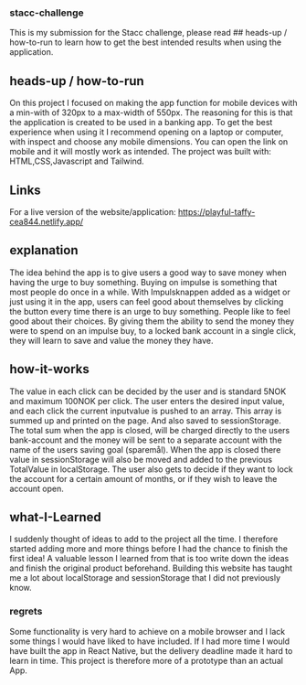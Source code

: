 ### stacc-challenge

This is my submission for the Stacc challenge, please read ## heads-up / how-to-run to learn how to get the best intended results when using the application.

## heads-up / how-to-run

On this project I focused on making the app function for mobile devices with a min-with of 320px to a max-width of 550px.
The reasoning for this is that the application is created to be used in a banking app. To get the best experience when using it I recommend opening on a laptop or computer, with inspect and choose any mobile dimensions. You can open the link on mobile and it will mostly work as intended. The project was built with: HTML,CSS,Javascript and Tailwind.

## Links

For a live version of the website/application:
https://playful-taffy-cea844.netlify.app/

## explanation

The idea behind the app is to give users a good way to save money when having the urge to buy something. Buying on impulse is something that most people do once in a while. With Impulsknappen added as a widget or just using it in the app, users can feel good about themselves by clicking the button every time there is an urge to buy something.
People like to feel good about their choices. By giving them the ability to send the money they were to spend on an impulse buy, to a locked bank account in a single click, they will learn to save and value the money they have.

## how-it-works

The value in each click can be decided by the user and is standard 5NOK and maximum 100NOK per click.
The user enters the desired input value, and each click the current inputvalue is pushed to an array. This array is summed up and printed on the page. And also saved to sessionStorage. The total sum when the app is closed, will be charged directly to the users bank-account and the money will be sent to a separate account with the name of the users saving goal (sparemål). When the app is closed there value in sessionStorage will also be moved and added to the previous TotalValue in localStorage. The user also gets to decide if they want to lock the account for a certain amount of months, or if they wish to leave the account open.

## what-I-Learned

I suddenly thought of ideas to add to the project all the time. I therefore started adding more and more things before I had the chance to finish the first idea! A valuable lesson I learned from that is too write down the ideas and finish the original product beforehand. Building this website has taught me a lot about localStorage and sessionStorage that I did not previously know.

### regrets

Some functionality is very hard to achieve on a mobile browser and I lack some things I would have liked to have included. If I had more time I would have built the app in React Native, but the delivery deadline made it hard to learn in time. This project is therefore more of a prototype than an actual App.

